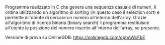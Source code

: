 Programma realizzato in C che genera una sequenza casuale di numeri, li ordina utilizzando un algoritmo di sorting (in questo caso il selection sort) e permette all'utente di cercare un numero all'interno dell'array. 
Grazie all'algoritmo di ricerca binaria (binary search) il programma restituisce all'utente la posizione del numero inserito all'interno dell'array, se presente.

Versione di prova su OnlineGDB: https://onlinegdb.com/ophAWcFbE

